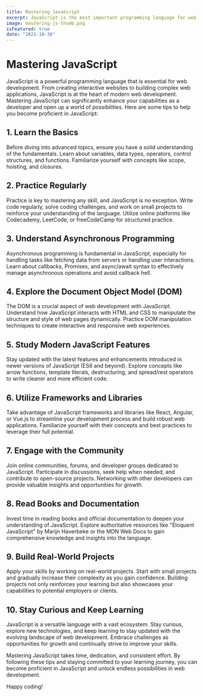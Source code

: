```yaml
---
title: Mastering JavaScript
excerpt: JavaScript is the most important programming language for web development. You probably don't know it well enough!
image: mastering-js-thumb.png
isFeatured: true
date: "2021-10-30"
---
```


# Mastering JavaScript

JavaScript is a powerful programming language that is essential for web development. From creating interactive websites to building complex web applications, JavaScript is at the heart of modern web development. Mastering JavaScript can significantly enhance your capabilities as a developer and open up a world of possibilities. Here are some tips to help you become proficient in JavaScript:

## 1. Learn the Basics

Before diving into advanced topics, ensure you have a solid understanding of the fundamentals. Learn about variables, data types, operators, control structures, and functions. Familiarize yourself with concepts like scope, hoisting, and closures.

## 2. Practice Regularly

Practice is key to mastering any skill, and JavaScript is no exception. Write code regularly, solve coding challenges, and work on small projects to reinforce your understanding of the language. Utilize online platforms like Codecademy, LeetCode, or freeCodeCamp for structured practice.

## 3. Understand Asynchronous Programming

Asynchronous programming is fundamental in JavaScript, especially for handling tasks like fetching data from servers or handling user interactions. Learn about callbacks, Promises, and async/await syntax to effectively manage asynchronous operations and avoid callback hell.

## 4. Explore the Document Object Model (DOM)

The DOM is a crucial aspect of web development with JavaScript. Understand how JavaScript interacts with HTML and CSS to manipulate the structure and style of web pages dynamically. Practice DOM manipulation techniques to create interactive and responsive web experiences.

## 5. Study Modern JavaScript Features

Stay updated with the latest features and enhancements introduced in newer versions of JavaScript (ES6 and beyond). Explore concepts like arrow functions, template literals, destructuring, and spread/rest operators to write cleaner and more efficient code.

## 6. Utilize Frameworks and Libraries

Take advantage of JavaScript frameworks and libraries like React, Angular, or Vue.js to streamline your development process and build robust web applications. Familiarize yourself with their concepts and best practices to leverage their full potential.

## 7. Engage with the Community

Join online communities, forums, and developer groups dedicated to JavaScript. Participate in discussions, seek help when needed, and contribute to open-source projects. Networking with other developers can provide valuable insights and opportunities for growth.

## 8. Read Books and Documentation

Invest time in reading books and official documentation to deepen your understanding of JavaScript. Explore authoritative resources like "Eloquent JavaScript" by Marijn Haverbeke or the MDN Web Docs to gain comprehensive knowledge and insights into the language.

## 9. Build Real-World Projects

Apply your skills by working on real-world projects. Start with small projects and gradually increase their complexity as you gain confidence. Building projects not only reinforces your learning but also showcases your capabilities to potential employers or clients.

## 10. Stay Curious and Keep Learning

JavaScript is a versatile language with a vast ecosystem. Stay curious, explore new technologies, and keep learning to stay updated with the evolving landscape of web development. Embrace challenges as opportunities for growth and continually strive to improve your skills.

Mastering JavaScript takes time, dedication, and consistent effort. By following these tips and staying committed to your learning journey, you can become proficient in JavaScript and unlock endless possibilities in web development.

Happy coding!
